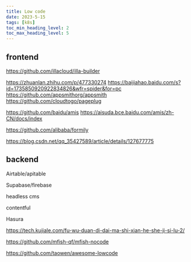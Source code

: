 ```yaml
---
title: Low code
date: 2023-5-15
tags: [k8s]
toc_min_heading_level: 2
toc_max_heading_level: 5
---
```


## frontend

https://github.com/illacloud/illa-builder

https://zhuanlan.zhihu.com/p/477330274
https://baijiahao.baidu.com/s?id=1735850920922834826&wfr=spider&for=pc
https://github.com/appsmithorg/appsmith
https://github.com/cloudtogo/pageplug

https://github.com/baidu/amis
https://aisuda.bce.baidu.com/amis/zh-CN/docs/index

https://github.com/alibaba/formily

https://blog.csdn.net/qq_35427589/article/details/127677775

## backend

Airtable/apitable

Supabase/firebase

headless cms

contentful

Hasura


https://tech.kujiale.com/fu-wu-duan-di-dai-ma-shi-xian-he-she-ji-si-lu-2/

https://github.com/mfish-qf/mfish-nocode


https://github.com/taowen/awesome-lowcode
